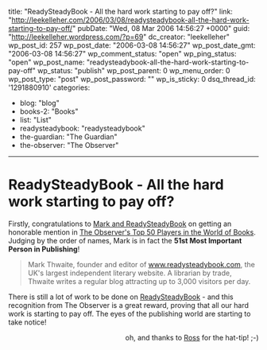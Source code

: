 title: "ReadySteadyBook - All the hard work starting to pay off?"
link: "http://leekelleher.com/2006/03/08/readysteadybook-all-the-hard-work-starting-to-pay-off/"
pubDate: "Wed, 08 Mar 2006 14:56:27 +0000"
guid: "http://leekelleher.wordpress.com/?p=69"
dc_creator: "leekelleher"
wp_post_id: 257
wp_post_date: "2006-03-08 14:56:27"
wp_post_date_gmt: "2006-03-08 14:56:27"
wp_comment_status: "open"
wp_ping_status: "open"
wp_post_name: "readysteadybook-all-the-hard-work-starting-to-pay-off"
wp_status: "publish"
wp_post_parent: 0
wp_menu_order: 0
wp_post_type: "post"
wp_post_password: ""
wp_is_sticky: 0
dsq_thread_id: '1291880910'
categories:
  - blog: "blog"
  - books-2: "Books"
  - list: "List"
  - readysteadybook: "readysteadybook"
  - the-guardian: "The Guardian"
  - the-observer: "The Observer"

---

# ReadySteadyBook - All the hard work starting to pay off?

Firstly, congratulations to <a href="http://www.readysteadybook.com/Blog.aspx?permalink=20060305023016#comments">Mark and ReadySteadyBook</a> on getting an honorable mention in <a href="http://observer.guardian.co.uk/review/story/0,,1723568,00.html">The Observer's Top 50 Players in the World of Books</a>.  Judging by the order of names, Mark is in fact the <strong>51st Most Important Person in Publishing</strong>!
<blockquote>Mark Thwaite, founder and editor of <a href="http://www.readysteadybook.com/">www.readysteadybook.com</a>, the UK's largest independent literary website. A librarian by trade, Thwaite writes a regular blog attracting up to 3,000 visitors per day.</blockquote>
There is still a lot of work to be done on <a href="http://www.readysteadybook.com/index.aspx">ReadySteadyBook</a> - and this recognition from The Observer is a great reward, proving that all our hard work is starting to pay off. The eyes of the publishing world are starting to take notice!
<p align="right">oh, and thanks to <a href="http://www.teeko.org/blog/?p=217">Ross</a> for the hat-tip! ;-)</p>